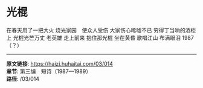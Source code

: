 # 光棍

在春天用了一把大火
烧光家园　使众人受伤
大家伤心唏嘘不已
穷得丁当响的酒柜上
光棍光芒万丈
老英雄
走上前来
抱住那光棍
坐在黄昏
歌唱江山
布满眼泪
1987（？）

---

**原文链接**: https://haizi.huhaitai.com/03/014  
**章节**: 第三编　短诗（1987—1989）  
**路径**: /03/014
